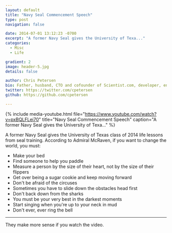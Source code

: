 ```yaml
---
layout: default
title: "Navy Seal Commencement Speech"
type: post
navigation: false

date: 2014-07-01 13:12:23 -0700
excerpt: "A former Navy Seal gives the University of Texa..."
categories:
  - Misc
  - Life

gradient: 2
image: header-5.jpg
details: false

author: Chris Petersen
bio: Father, husband, CTO and cofounder of Scientist.com, developer, entrepreneur and technologist.
twitter: https://twitter.com/cpetersen
github: https://github.com/cpetersen

---
```


{% include media-youtube.html file="https://www.youtube.com/watch?v=pxBQLFLei70" title="Navy Seal Commencement Speech" caption="A former Navy Seal gives the University of Texa..." %}

A former Navy Seal gives the University of Texas class of 2014 life lessons from seal training. According to Admiral McRaven, if you want to change the world, you must: 

 * Make your bed
 * Find someone to help you paddle
 * Measure a person by the size of their heart, not by the size of their flippers
 * Get over being a sugar cookie and keep moving forward
 * Don't be afraid of the circuses
 * Sometimes you have to slide down the obstacles head first
 * Don't back down from the sharks
 * You must be your very best in the darkest moments
 * Start singing when you're up to your neck in mud
 * Don't ever, ever ring the bell

***

 They make more sense if you watch the video. 
